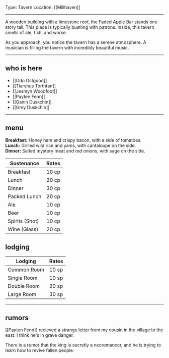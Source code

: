Type: Tavern
Location: [[Millhaven]]

---

A wooden building with a limestone roof, the Faded Apple Bar stands one story tall. This place is typically bustling with patrons. Inside, this tavern smells of ale, fish, and worse.

As you approach, you notice the tavern has a serene atmosphere. A musician is filling the tavern with incredibly beautiful music.

---

## who is here

- [[Odo Ostgood]]
- [[Tiarshus Torthtan]]
- [[Jesmyn Woodfoot]] 
- [[Payten Fenn]]
- [[Ganin Duskchin]]
- [[Grey Duskchin]]

---
## menu

**Breakfast:** Honey ham and crispy bacon, with a side of tomatoes.
**Lunch:** Grilled wild rice and yams, with cantaloupe on the side.
**Dinner:** Salted mystery meat and red onions, with
sage on the side.

|Sustenance|Rates|
|---|---|
|Breakfast|10 cp|
|Lunch|20 cp|
|Dinner|30 cp|
|Packed Lunch|20 cp|
|Ale|10 cp|
|Beer|10 cp|
|Spirits (Shot)|10 cp|
|Wine (Glass)|20 cp|
## lodging

|Lodging|Rates|
|---|---|
|Common Room|10 sp|
|Single Room|10 sp|
|Double Room|20 sp|
|Large Room|30 sp|

---
## rumors

[[Payten Fenn]] recieved a strange letter from my cousin in the village to the east. I think he's in grave danger.

There is a rumor that the king is secretly a necromancer, and he is trying to learn how to revive fallen people.